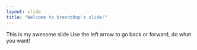 ```yaml
---
layout: slide
title: "Welcome to brennt0np's slide!"
---
```

This is my awesome slide
Use the left arrow to go back or forward, do what you want!